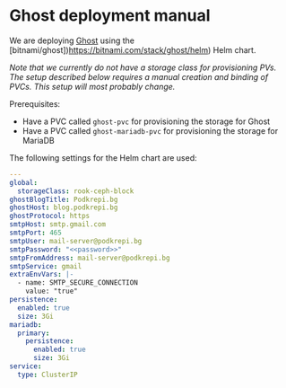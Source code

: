 # Ghost deployment manual
We are deploying [Ghost](https://ghost.org/) using the [bitnami/ghost])https://bitnami.com/stack/ghost/helm) Helm chart.

_Note that we currently do not have a storage class for provisioning PVs. The setup described below requires a manual creation and binding of PVCs. This setup will most probably change._

Prerequisites:
 - Have a PVC called `ghost-pvc` for provisioning the storage for Ghost
 - Have a PVC called `ghost-mariadb-pvc` for provisioning the storage for MariaDB

The following settings for the Helm chart are used:
```yaml
---
global:
  storageClass: rook-ceph-block
ghostBlogTitle: Podkrepi.bg
ghostHost: blog.podkrepi.bg
ghostProtocol: https
smtpHost: smtp.gmail.com
smtpPort: 465
smtpUser: mail-server@podkrepi.bg
smtpPassword: "<<password>>"
smtpFromAddress: mail-server@podkrepi.bg
smtpService: gmail
extraEnvVars: |-
  - name: SMTP_SECURE_CONNECTION
    value: "true"
persistence: 
  enabled: true
  size: 3Gi
mariadb: 
  primary: 
    persistence: 
      enabled: true
      size: 3Gi
service: 
  type: ClusterIP
```
